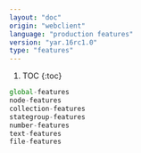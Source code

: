 ```yaml
---
layout: "doc"
origin: "webclient"
language: "production features"
version: "yar.16rc1.0"
type: "features"
---
```


1. TOC
{:toc}

```js
global-features
node-features
collection-features
stategroup-features
number-features
text-features
file-features
```
